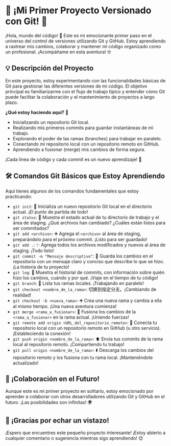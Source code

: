 # 🚀 ¡Mi Primer Proyecto Versionado con Git! 🚀

¡Hola, mundo del código! 👋 Este es mi emocionante primer paso en el universo del control de versiones utilizando Git y GitHub. Estoy aprendiendo a rastrear mis cambios, colaborar y mantener mi código organizado como un profesional. ¡Acompáñame en esta aventura! 🤓

## 💡 Descripción del Proyecto

En este proyecto, estoy experimentando con las funcionalidades básicas de Git para gestionar las diferentes versiones de mi código. El objetivo principal es familiarizarme con el flujo de trabajo típico y entender cómo Git puede facilitar la colaboración y el mantenimiento de proyectos a largo plazo.

**¿Qué estoy haciendo aquí?** 🤔

* Inicializando un repositorio Git local.
* Realizando mis primeros commits para guardar instantáneas de mi trabajo.
* Explorando el poder de las ramas (branches) para trabajar en paralelo.
* Conectando mi repositorio local con un repositorio remoto en GitHub.
* Aprendiendo a fusionar (merge) mis cambios de forma segura.

¡Cada línea de código y cada commit es un nuevo aprendizaje! 🌱

## 🛠️ Comandos Git Básicos que Estoy Aprendiendo

Aquí tienes algunos de los comandos fundamentales que estoy practicando:

* `git init`: 🚀 Inicializa un nuevo repositorio Git local en el directorio actual. ¡El punto de partida de todo!
* `git status`: 🧐 Muestra el estado actual de tu directorio de trabajo y el área de staging. ¿Qué archivos han cambiado? ¿Cuáles están listos para ser commitados?
* `git add <archivo>`: ➕ Agrega el `<archivo>` al área de staging, preparándolo para el próximo commit. ¡Listo para ser guardado!
* `git add .`: ✨ Agrega todos los archivos modificados y nuevos al área de staging. ¡Todo listo!
* `git commit -m "Mensaje descriptivo"`: 💾 Guarda los cambios en el repositorio con un mensaje claro y conciso que describe lo que se hizo. ¡La historia de tu proyecto!
* `git log`: 📜 Muestra el historial de commits, con información sobre quién hizo los cambios, cuándo y por qué. ¡Viaje en el tiempo de tu código!
* `git branch`: 🌿 Lista tus ramas locales. ¡Trabajando en paralelo!
* `git checkout <nombre_de_la_rama>`: 切换到指定分支。¡Cambiando de realidad!
* `git checkout -b <nueva_rama>`: ➕ Crea una nueva rama y cambia a ella al mismo tiempo. ¡Una nueva aventura comienza!
* `git merge <rama_a_fusionar>`: 🤝 Fusiona los cambios de la `<rama_a_fusionar>` en la rama actual. ¡Uniendo fuerzas!
* `git remote add origin <URL_del_repositorio_remoto>`: 🔗 Conecta tu repositorio local con un repositorio remoto en GitHub (u otro servicio). ¡Estableciendo la conexión!
* `git push origin <nombre_de_la_rama>`: ⬆️ Envía tus commits de la rama local al repositorio remoto. ¡Compartiendo tu trabajo!
* `git pull origin <nombre_de_la_rama>`: ⬇️ Descarga los cambios del repositorio remoto y los fusiona con tu rama local. ¡Manteniéndote actualizado!

## 🤝 ¡Colaboración en el Futuro!

Aunque este es mi primer proyecto en solitario, estoy emocionado por aprender a colaborar con otros desarrolladores utilizando Git y GitHub en el futuro. ¡Las posibilidades son infinitas! 🌍

## 🎉 ¡Gracias por echar un vistazo!

¡Espero que encuentres este pequeño proyecto interesante! ¡Estoy abierto a cualquier comentario o sugerencia mientras sigo aprendiendo! 😊

